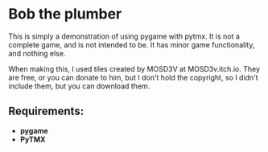 # Bob the plumber

This is simply a demonstration of using pygame with pytmx. It is not a complete game, and is not intended to be. It has
minor game functionality, and nothing else.

When making this, I used tiles created by MOSD3V at MOSD3v.itch.io. They are free, or you can donate to him, but I don't
hold the copyright, so I didn't include them, but you can download them.

## Requirements:
* **pygame**
* **PyTMX**
